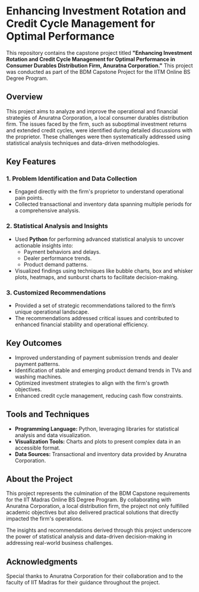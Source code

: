 # Enhancing Investment Rotation and Credit Cycle Management for Optimal Performance

This repository contains the capstone project titled **"Enhancing Investment Rotation and Credit Cycle Management for Optimal Performance in Consumer Durables Distribution Firm, Anuratna Corporation."** This project was conducted as part of the BDM Capstone Project for the IITM Online BS Degree Program.

## Overview

This project aims to analyze and improve the operational and financial strategies of Anuratna Corporation, a local consumer durables distribution firm. The issues faced by the firm, such as suboptimal investment returns and extended credit cycles, were identified during detailed discussions with the proprietor. These challenges were then systematically addressed using statistical analysis techniques and data-driven methodologies.

## Key Features

### 1. Problem Identification and Data Collection
- Engaged directly with the firm's proprietor to understand operational pain points.
- Collected transactional and inventory data spanning multiple periods for a comprehensive analysis.

### 2. Statistical Analysis and Insights
- Used **Python** for performing advanced statistical analysis to uncover actionable insights into:
  - Payment behaviors and delays.
  - Dealer performance trends.
  - Product demand patterns.
- Visualized findings using techniques like bubble charts, box and whisker plots, heatmaps, and sunburst charts to facilitate decision-making.

### 3. Customized Recommendations
- Provided a set of strategic recommendations tailored to the firm’s unique operational landscape.
- The recommendations addressed critical issues and contributed to enhanced financial stability and operational efficiency.

## Key Outcomes
- Improved understanding of payment submission trends and dealer payment patterns.
- Identification of stable and emerging product demand trends in TVs and washing machines.
- Optimized investment strategies to align with the firm's growth objectives.
- Enhanced credit cycle management, reducing cash flow constraints.

## Tools and Techniques
- **Programming Language:** Python, leveraging libraries for statistical analysis and data visualization.
- **Visualization Tools:** Charts and plots to present complex data in an accessible format.
- **Data Sources:** Transactional and inventory data provided by Anuratna Corporation.

## About the Project
This project represents the culmination of the BDM Capstone requirements for the IIT Madras Online BS Degree Program. By collaborating with Anuratna Corporation, a local distribution firm, the project not only fulfilled academic objectives but also delivered practical solutions that directly impacted the firm's operations. 

The insights and recommendations derived through this project underscore the power of statistical analysis and data-driven decision-making in addressing real-world business challenges.

## Acknowledgments
Special thanks to Anuratna Corporation for their collaboration and to the faculty of IIT Madras for their guidance throughout the project.
